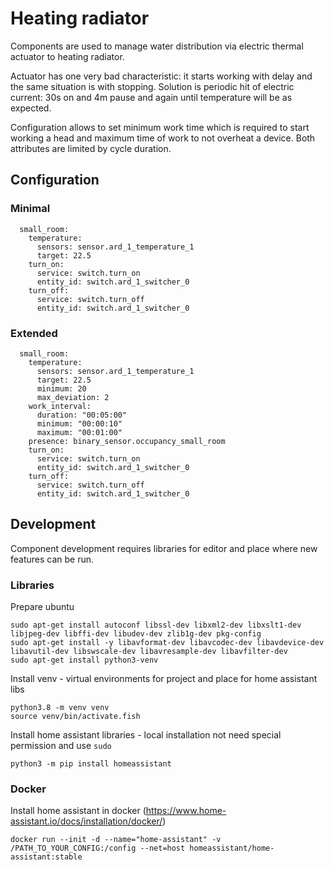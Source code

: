 # Heating radiator

Components are used to manage water distribution via electric thermal actuator to heating radiator.

Actuator has one very bad characteristic: it starts working with delay and the same situation is with stopping. Solution is periodic hit of electric current: 30s on and 4m pause and again until temperature will be as expected.

Configuration allows to set minimum work time which is required to start working a head and maximum time of work to not overheat a device. Both attributes are limited by cycle duration.

## Configuration

### Minimal

      small_room:
        temperature:
          sensors: sensor.ard_1_temperature_1
          target: 22.5
        turn_on:
          service: switch.turn_on
          entity_id: switch.ard_1_switcher_0
        turn_off:
          service: switch.turn_off
          entity_id: switch.ard_1_switcher_0

### Extended

      small_room:
        temperature:
          sensors: sensor.ard_1_temperature_1
          target: 22.5
          minimum: 20
          max_deviation: 2
        work_interval:
          duration: "00:05:00"
          minimum: "00:00:10"
          maximum: "00:01:00"
        presence: binary_sensor.occupancy_small_room
        turn_on:
          service: switch.turn_on
          entity_id: switch.ard_1_switcher_0
        turn_off:
          service: switch.turn_off
          entity_id: switch.ard_1_switcher_0

## Development

Component development requires libraries for editor and place where new features can be run.

### Libraries

Prepare ubuntu

    sudo apt-get install autoconf libssl-dev libxml2-dev libxslt1-dev libjpeg-dev libffi-dev libudev-dev zlib1g-dev pkg-config
    sudo apt-get install -y libavformat-dev libavcodec-dev libavdevice-dev libavutil-dev libswscale-dev libavresample-dev libavfilter-dev
    sudo apt-get install python3-venv

Install venv - virtual environments for project and place for home assistant libs

    python3.8 -m venv venv
    source venv/bin/activate.fish

Install home assistant libraries - local installation not need special permission and use `sudo`

    python3 -m pip install homeassistant
    
    
### Docker
    
Install home assistant in docker (https://www.home-assistant.io/docs/installation/docker/)

    docker run --init -d --name="home-assistant" -v /PATH_TO_YOUR_CONFIG:/config --net=host homeassistant/home-assistant:stable



